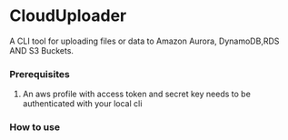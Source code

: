 # CloudUploader

A CLI tool for uploading files or data to Amazon Aurora, DynamoDB,RDS AND S3 Buckets.


### Prerequisites

1. An aws profile with access token and secret key needs to be authenticated with your local cli


### How to use


   

   
